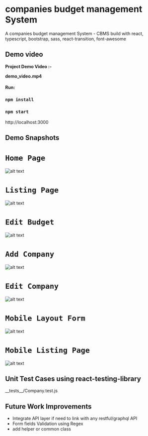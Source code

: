 # companies budget management System

A companies budget management System - CBMS build with react, typescript, bootstrap, sass, react-transition, font-awesome

## Demo video

**Project Demo Video :-**

**demo_video.mp4**

#### Run:

### `npm install`

### `npm start`

http://localhost:3000

## Demo Snapshots

# `Home Page`

![alt text](screenshots/home.png)

# `Listing Page`

![alt text](screenshots/listing_page.png)

# `Edit Budget`

![alt text](screenshots/edit_budget.png)

# `Add Company`

![alt text](screenshots/add_company.png)

# `Edit Company`

![alt text](screenshots/edit_company.png)

# `Mobile Layout Form`

![alt text](screenshots/mobile_layout_form.png)

# `Mobile Listing Page`

![alt text](screenshots/mobile_listing_page.png)

## Unit Test Cases using react-testing-library

\_\_tests\_\_/Company.test.js

## Future Work Improvements

- Integrate API layer if need to link with any restful/graphql API
- Form fields Validation using Regex
- add helper or common class
